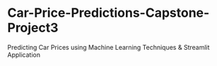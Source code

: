 # Car-Price-Predictions-Capstone-Project3
Predicting Car Prices using Machine Learning Techniques &amp; Streamlit Application
